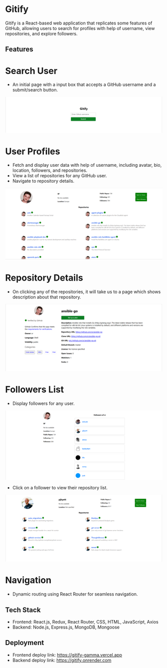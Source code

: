 # Gitify
Gitify is a React-based web application that replicates some features of GitHub, allowing users to search for profiles with help of username, view repositories, and explore followers.

## Features

# Search User
- An initial page with a input box that accepts a GitHub username and a submit/search button.
<img src='./frontend/public/Images/Dashboard.png' alt='Dashboard'/>

# User Profiles
- Fetch and display user data with help of username, including avatar, bio, location, followers, and repositories.
- View a list of repositories for any GitHub user.
- Navigate to repository details.
<img src='./frontend/public/Images/Repolist.png' alt='Repolist'/>

# Repository Details
- On clicking any of the repositories, it will take us to a page which shows description about that repository.
<img src='./frontend/public/Images/Repodetails.png' alt='Repodetails'/>

# Followers List
- Display followers for any user.
<img src='./frontend/public/Images/followers.png' alt='Followers'/>

- Click on a follower to view their repository list.
<img src='./frontend/public/Images/Repolist2.png' alt='Repolist'/>

# Navigation
- Dynamic routing using React Router for seamless navigation.

## Tech Stack
- Frontend: React.js, Redux, React Router, CSS, HTML, JavaScript, Axios
- Backend: Node.js, Express.js, MongoDB, Mongoose

## Deployment
- Frontend deploy link: https://gitify-gamma.vercel.app
- Backend deploy link: https://gitify.onrender.com
